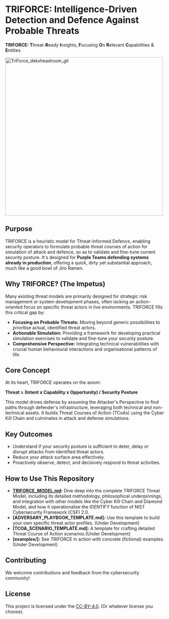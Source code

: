 # TRIFORCE: Intelligence-Driven Detection and Defence Against Probable Threats

**TRIFORCE: T**hreat-**R**eady **I**nsights, **F**ocusing **O**n **R**elevant **C**apabilities & **E**ntities

<img width="500" height="500" alt="TriForce_dekxheadroom_git" src="https://github.com/user-attachments/assets/6ff1f3c4-ee75-45d3-8b38-e04267dc2908" />


## Purpose

TRIFORCE is a heuristic model for Threat-Informed Defence, enabling security operators to formulate probable threat courses of action for simulation of attack and defence, so as to validate and fine-tune current security posture. It's designed for **Purple Teams defending systems already in production**, offering a quick, dirty yet substantial approach, much like a good bowl of Jiro Ramen.

## Why TRIFORCE? (The Impetus)

Many existing threat models are primarily designed for strategic risk management or system development phases, often lacking an action-oriented focus on specific threat actors in live environments. TRIFORCE fills this critical gap by:

* **Focusing on Probable Threats:** Moving beyond generic possibilities to prioritise actual, identified threat actors.
* **Actionable Simulation:** Providing a framework for developing practical simulation exercises to validate and fine-tune your security posture.
* **Comprehensive Perspective:** Integrating technical vulnerabilities with crucial human behavioural interactions and organisational patterns of life.

## Core Concept

At its heart, TRIFORCE operates on the axiom:

**Threat = (Intent x Capability x Opportunity) / Security Posture**

This model drives defense by assuming the Attacker's Perspective to find paths through defender's infrastructure, leveraging both technical and non-technical assets. It builds Threat Courses of Action (TCoAs) using the Cyber Kill Chain and culminates in attack and defense simulations.

## Key Outcomes

* Understand if your security posture is sufficient to deter, delay or disrupt attacks from identified threat actors.
* Reduce your attack surface area effectively.
* Proactively observe, detect, and decisively respond to threat activities.

## How to Use This Repository

* **[TRIFORCE_MODEL.md](TRIFORCE_MODEL.md):** Dive deep into the complete TRIFORCE Threat Model, including its detailed methodology, philosophical underpinnings, and integration with other models like the Cyber Kill Chain and Diamond Model, and how it operationalise the IDENTIFY function of NIST Cybersecurity Framework (CSF) 2.0.
* **[ADVERSARY_PLAYBOOK_TEMPLATE.md]:** Use this template to build your own specific threat actor profiles. (Under Development)
* **[TCOA_SCENARIO_TEMPLATE.md]:** A template for crafting detailed Threat Course of Action scenarios.(Under Development)
* **[examples/]:** See TRIFORCE in action with concrete (fictional) examples.(Under Development)

## Contributing

We welcome contributions and feedback from the cybersecurity community!

## License

This project is licensed under the [CC-BY-4.0](LICENSE). (Or whatever license you choose).
